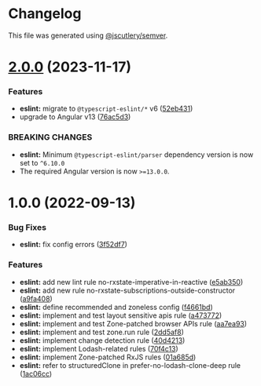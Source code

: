 # Changelog

This file was generated using [@jscutlery/semver](https://github.com/jscutlery/semver).

# [2.0.0](https://github.com/rx-angular/rx-angular/compare/eslint-plugin@1.0.0...eslint-plugin@2.0.0) (2023-11-17)


### Features

* **eslint:** migrate to `@typescript-eslint/*` v6 ([52eb431](https://github.com/rx-angular/rx-angular/commit/52eb4310e52388db74bc91a714f4feda05413b23))
* upgrade to Angular v13 ([76ac5d3](https://github.com/rx-angular/rx-angular/commit/76ac5d3e9dbfaa2de368d7128f4c9aacb094c085))


### BREAKING CHANGES

* **eslint:** Minimum `@typescript-eslint/parser` dependency version is now set to `^6.10.0`
* The required Angular version is now `>=13.0.0`.



# 1.0.0 (2022-09-13)


### Bug Fixes

* **eslint:** fix config errors ([3f52df7](https://github.com/rx-angular/rx-angular/commit/3f52df7b74b0fc01c56fafe07287597e032fad2d))


### Features

* **eslint:** add new lint rule no-rxstate-imperative-in-reactive ([e5ab350](https://github.com/rx-angular/rx-angular/commit/e5ab350c643ede065bb04c9618c0794133d7d694))
* **eslint:** add new rule no-rxstate-subscriptions-outside-constructor ([a9fa408](https://github.com/rx-angular/rx-angular/commit/a9fa408449df180322021a2d5df9899db77c0959))
* **eslint:** define recommended and zoneless config ([f4661bd](https://github.com/rx-angular/rx-angular/commit/f4661bd813897f0cad3eed501a5bd1ee4063982b))
* **eslint:** implement and test layout sensitive apis rule ([a473772](https://github.com/rx-angular/rx-angular/commit/a4737729de98e3e3733bbfb2f033a46966a5a4c9))
* **eslint:** implement and test Zone-patched browser APIs rule ([aa7ea93](https://github.com/rx-angular/rx-angular/commit/aa7ea935d614f23ecd98051733b00d36dd060981))
* **eslint:** implement and test zone.run rule ([2dd5af8](https://github.com/rx-angular/rx-angular/commit/2dd5af8700a8330353adcfd3ab9508e81fd3faa3))
* **eslint:** implement change detection rule ([40d4213](https://github.com/rx-angular/rx-angular/commit/40d4213176020b90cc8b6d0e932cbc685a751fd8))
* **eslint:** implement Lodash-related rules ([70f4c13](https://github.com/rx-angular/rx-angular/commit/70f4c1303a2cffc005fd5bab72cc0f38b6bf2ded))
* **eslint:** implement Zone-patched RxJS rules ([01a685d](https://github.com/rx-angular/rx-angular/commit/01a685d6f7dcb30839235d0c20d8b1fd7f1da557))
* **eslint:** refer to structuredClone in prefer-no-lodash-clone-deep rule ([1ac06cc](https://github.com/rx-angular/rx-angular/commit/1ac06ccf50a4f3267cb96320f8a934a884c0d87d))
